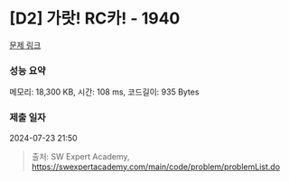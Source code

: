 # [D2] 가랏! RC카! - 1940 

[문제 링크](https://swexpertacademy.com/main/code/problem/problemDetail.do?contestProbId=AV5PjMgaALgDFAUq) 

### 성능 요약

메모리: 18,300 KB, 시간: 108 ms, 코드길이: 935 Bytes

### 제출 일자

2024-07-23 21:50



> 출처: SW Expert Academy, https://swexpertacademy.com/main/code/problem/problemList.do